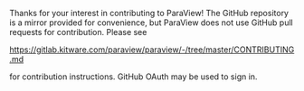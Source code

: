 Thanks for your interest in contributing to ParaView!  The GitHub repository
is a mirror provided for convenience, but ParaView does not use GitHub pull
requests for contribution.  Please see

  https://gitlab.kitware.com/paraview/paraview/-/tree/master/CONTRIBUTING.md

for contribution instructions.  GitHub OAuth may be used to sign in.
